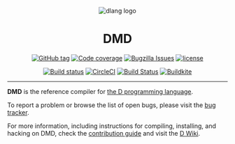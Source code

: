 <div align="center">

![dlang logo](https://dlang.org/images/dlogo.png)
# DMD
[![GitHub tag](https://img.shields.io/github/tag-date/dlang/dmd.svg?maxAge=86400&style=flat)](https://github.com/dlang/dmd/releases)
[![Code coverage](https://img.shields.io/codecov/c/github/dlang/dmd.svg?maxAge=86400&style=flat)](https://codecov.io/gh/dlang/dmd)
[![Bugzilla Issues](https://img.shields.io/badge/issues-Bugzilla-green.svg?style=flat)](https://issues.dlang.org/buglist.cgi?component=dmd&list_id=220151&product=D&resolution=---)
[![license](https://img.shields.io/github/license/dlang/dmd.svg?style=flat)](https://github.com/dlang/dmd/blob/master/LICENSE.txt)

[![Build status](https://img.shields.io/cirrus/github/dlang/dmd/master?label=Cirrus%20CI&logo=Cirrus%20CI)](https://cirrus-ci.com/github/dlang/dmd/master)
[![CircleCI](https://img.shields.io/circleci/project/github/dlang/dmd/master.svg?style=flat&label=circleci&logo=circleci)](https://circleci.com/gh/dlang/dmd/tree/master)
[![Build Status](https://dev.azure.com/dlanguage/dmd/_apis/build/status/Azure%20pipelines?branchName=master)](https://dev.azure.com/dlanguage/dmd/_build/latest?definitionId=1&branchName=master)
[![Buildkite](https://img.shields.io/buildkite/01239dde8424d69809d08769015bbdb9b90d05082e534d2f82/master.svg?style=flat&logo=dependabot&label=buildkite)](https://buildkite.com/dlang/dmd)
</div>

---
**DMD** is the reference compiler for [the D programming language](https://dlang.org).

To report a problem or browse the list of open bugs, please visit the
[bug tracker](https://issues.dlang.org/).

For more information, including instructions for compiling, installing, and
hacking on DMD, check the [contribution guide](CONTRIBUTING.md) and
visit the [D Wiki](https://wiki.dlang.org/DMD).

